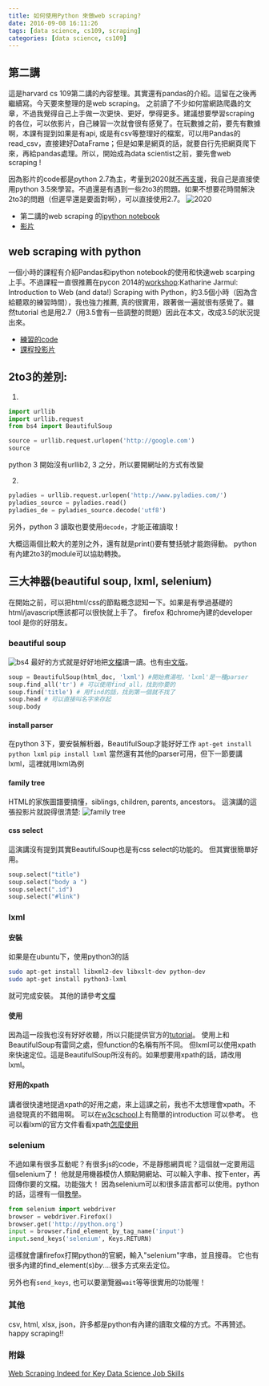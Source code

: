 ```yaml
---
title: 如何使用Python 來做web scraping?
date: 2016-09-08 16:11:26
tags: [data science, cs109, scraping]
categories: [data science, cs109]
---
```

## 第二講
這是harvard cs 109第二講的內容整理。其實還有pandas的介紹。這留在之後再繼續寫。今天要來整理的是web scraping。
之前讀了不少如何當網路爬蟲的文章，不過我覺得自己上手做一次更快、更好，學得更多。建議想要學習scraping的各位，可以依影片，自己練習一次就會很有感覺了。在玩數據之前，要先有數據啊，本課有提到如果是有api, 或是有csv等整理好的檔案，可以用Pandas的read_csv，直接建好DataFrame；但是如果是網頁的話，就要自行先把網頁爬下來，再給pandas處理。所以，開始成為data scientist之前，要先會web scraping !

因為影片的code都是python 2.7為主，考量到2020就[不再支援](https://pythonclock.org/)，我自己是直接使用python 3.5來學習。不過還是有遇到一些2to3的問題。如果不想要花時間解決2to3的問題（但遲早還是要面對啊），可以直接使用2.7。
![2020](https://dl.dropboxusercontent.com/u/22163115/Selection_016.png)
- 第二講的web scraping 的[ipython notebook](https://github.com/cs109/2015/blob/master/Lectures/02-DataScraping.ipynb)
- [影片](https://matterhorn.dce.harvard.edu/engage/player/watch.html?id=f7ff1893-fbf7-4909-b44e-12e61a98a677)

<!--more-->

## web scraping with python
一個小時的課程有介紹Pandas和ipython notebook的使用和快速web scarping 上手。不過課程一直很推薦在pycon 2014的[workshop](https://www.youtube.com/watch?v=p1iX0uxM1w8):Katharine Jarmul: Introduction to Web (and data!) Scraping with Python，約3.5個小時（因為含給聽眾的練習時間），我也強力推薦, 真的很實用，跟著做一遍就很有感覺了。雖然tutorial 也是用2.7（用3.5會有一些調整的問題）因此在本文，改成3.5的狀況提出來。
- [練習的code](https://github.com/kjam/python-web-scraping-tutorial)
- [課程投影片](https://docs.google.com/presentation/d/1uHM_esB13VuSf7O1ScGueisnrtu-6usGFD3fs4z5YCE/edit#slide=id.g1267e10d0_095)

## 2to3的差別:
1.
```python
import urllib
import urllib.request
from bs4 import BeautifulSoup
```
```python
source = urllib.request.urlopen('http://google.com')
source
```

python 3 開始沒有urllib2, 3 之分，所以要開網址的方式有改變

2.
```python
pyladies = urllib.request.urlopen('http://www.pyladies.com/')
pyladies_source = pyladies.read()
pyladies_de = pyladies_source.decode('utf8')
```
另外，python 3 讀取也要使用`decode`，才能正確讀取！

大概這兩個比較大的差別之外，還有就是print()要有雙括號才能跑得動。
python 有內建2to3的module可以協助轉換。

## 三大神器(beautiful soup, lxml, selenium)
在開始之前，可以把html/css的節點概念認知一下。如果是有學過基礎的html/javascript應該都可以很快就上手了。
firefox 和chrome內建的developer tool 是你的好朋友。

### beautiful soup
![bs4](https://dl.dropboxusercontent.com/u/22163115/Selection_014.png)
最好的方式就是好好地把[文檔](https://www.crummy.com/software/BeautifulSoup/bs4/doc/)讀一讀。也有[中文版](https://www.crummy.com/software/BeautifulSoup/bs4/doc.zh/)。
```python
soup = BeautifulSoup(html_doc, 'lxml') #開始煮湯啦，'lxml'是一種parser
soup.find_all('tr') # 可以使用find_all，找到你要的
soup.find('title') # 用find的話，找到第一個就不找了
soup.head # 可以直接叫名字來存起
soup.body
```

#### install parser
在python 3下，要安裝解析器，BeautifulSoup才能好好工作
`apt-get install python lxml`
`pip install lxml`
當然還有其他的parser可用，但下一節要講lxml，這裡就用lxml為例

#### family tree
HTML的家族圖譜要搞懂，siblings, children, parents, ancestors。
這演講的這張投影片就說得很清楚:
![family tree](https://dl.dropboxusercontent.com/u/22163115/Selection_015.png)
#### css select
這演講沒有提到其實BeautifulSoup也是有css select的功能的。
但其實很簡單好用。
```python
soup.select("title")
soup.select("body a ")
soup.select(".id")
soup.select("#link")
```

### lxml
#### 安裝
如果是在ubuntu下，使用python3的話
```bash
sudo apt-get install libxml2-dev libxslt-dev python-dev
sudo apt-get install python3-lxml
```
就可完成安裝。
其他的請參考[文檔](http://lxml.de/installation.html)

#### 使用
因為這一段我也沒有好好收聽，所以只能提供官方的[tutorial](http://lxml.de/tutorial.html)。
使用上和BeautifulSoup有雷同之處，但function的名稱有所不同。
但lxml可以使用xpath 來快速定位。這是BeautifulSoup所沒有的。如果想要用xpath的話，請改用
lxml。

#### 好用的xpath
講者很快速地提過xpath的好用之處，來上這課之前，我也不太想理會xpath。不過發現真的不錯用啊。
可以在[w3cschool](http://www.w3schools.com/xsl/xpath_intro.asp)上有簡單的introduction 可以參考。
也可以看lxml的官方文件看看xpath[怎麼使用](http://lxml.de/xpathxslt.html#the-xpath-method)

### selenium
不過如果有很多互動呢？有很多js的code，不是靜態網頁呢？這個就一定要用這個selenium了！
他就是用機器模仿人類點開網站、可以輸入字串、按下enter，再回傳你要的文檔。功能強大！
因為selenium可以和很多語言都可以使用。python 的話，這裡有一個[教學](https://selenium-python.readthedocs.io/)。
```python
from selenium import webdriver
browser = webdriver.Firefox()
browser.get('http://python.org')
input = browser.find_element_by_tag_name('input')
input.send_keys('selenium', Keys.RETURN)
```
這樣就會讓firefox打開python的官網，輸入"selenium"字串，並且搜尋。
它也有很多內建的find_element(s)_by_....很多方式來去定位。

另外也有`send_keys`, 也可以要瀏覽器`wait`等等很實用的功能喔！

### 其他
csv, html, xlsx, json，許多都是python有內建的讀取文檔的方式。不再贊述。
happy scraping!!

### 附錄
[Web Scraping Indeed for Key Data Science Job Skills](https://jessesw.com/Data-Science-Skills/)
